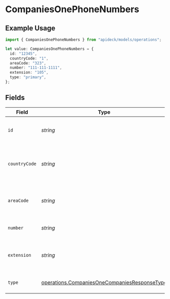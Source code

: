 # CompaniesOnePhoneNumbers

## Example Usage

```typescript
import { CompaniesOnePhoneNumbers } from "apideck/models/operations";

let value: CompaniesOnePhoneNumbers = {
  id: "12345",
  countryCode: "1",
  areaCode: "323",
  number: "111-111-1111",
  extension: "105",
  type: "primary",
};
```

## Fields

| Field                                                                                                        | Type                                                                                                         | Required                                                                                                     | Description                                                                                                  | Example                                                                                                      |
| ------------------------------------------------------------------------------------------------------------ | ------------------------------------------------------------------------------------------------------------ | ------------------------------------------------------------------------------------------------------------ | ------------------------------------------------------------------------------------------------------------ | ------------------------------------------------------------------------------------------------------------ |
| `id`                                                                                                         | *string*                                                                                                     | :heavy_minus_sign:                                                                                           | Unique identifier of the phone number                                                                        | 12345                                                                                                        |
| `countryCode`                                                                                                | *string*                                                                                                     | :heavy_minus_sign:                                                                                           | The country code of the phone number, e.g. +1                                                                | 1                                                                                                            |
| `areaCode`                                                                                                   | *string*                                                                                                     | :heavy_minus_sign:                                                                                           | The area code of the phone number, e.g. 323                                                                  | 323                                                                                                          |
| `number`                                                                                                     | *string*                                                                                                     | :heavy_check_mark:                                                                                           | The phone number                                                                                             | 111-111-1111                                                                                                 |
| `extension`                                                                                                  | *string*                                                                                                     | :heavy_minus_sign:                                                                                           | The extension of the phone number                                                                            | 105                                                                                                          |
| `type`                                                                                                       | [operations.CompaniesOneCompaniesResponseType](../../models/operations/companiesonecompaniesresponsetype.md) | :heavy_minus_sign:                                                                                           | The type of phone number                                                                                     | primary                                                                                                      |